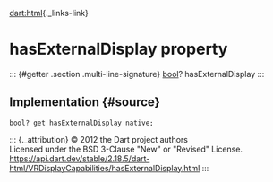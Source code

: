 [dart:html](../../dart-html/dart-html-library){._links-link}

hasExternalDisplay property
===========================

::: {#getter .section .multi-line-signature}
[bool](../../dart-core/bool-class)? hasExternalDisplay
:::

Implementation {#source}
--------------

``` {.language-dart data-language="dart"}
bool? get hasExternalDisplay native;
```

::: {._attribution}
© 2012 the Dart project authors\
Licensed under the BSD 3-Clause \"New\" or \"Revised\" License.\
<https://api.dart.dev/stable/2.18.5/dart-html/VRDisplayCapabilities/hasExternalDisplay.html>
:::
